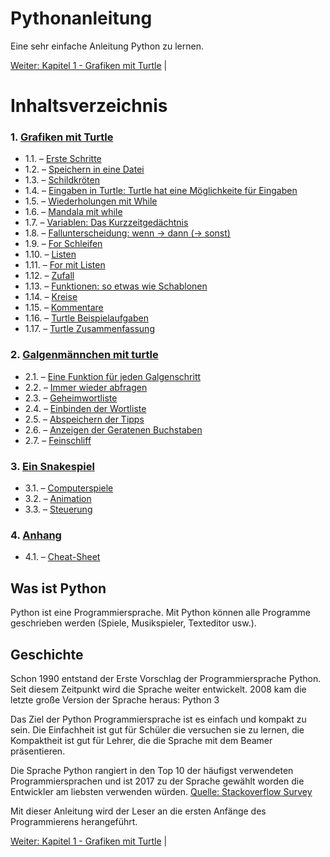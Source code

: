 # Pythonanleitung
Eine sehr einfache Anleitung Python zu lernen.

[Weiter: Kapitel 1 - Grafiken mit Turtle](turtlekapitel.md) | 

# Inhaltsverzeichnis



### 1. [Grafiken mit Turtle](turtlekapitel.md)

   * 1.1. – [Erste Schritte](ErsteSchritte.md)
   * 1.2. – [Speichern in eine Datei](Speichern.md)
   * 1.3. – [Schildkröten](Turtle.md)
   * 1.4. – [Eingaben in Turtle: Turtle hat eine Möglichkeite für Eingaben](TurtleInput.md)
   * 1.5. – [Wiederholungen mit While](Wiederholungenwhile.md)
   * 1.6. – [Mandala mit while](Turtlewiederholungenwhile.md)
   * 1.7. – [Variablen: Das Kurzzeitgedächtnis](Variablen.md)
   * 1.8. – [Fallunterscheidung: wenn → dann (→ sonst)](BedingtesAusfuehren.md)
   * 1.9. – [For Schleifen](Forschleifen.md)
   * 1.10. – [Listen](Listen.md)
   * 1.11. – [For mit Listen ](Formitlisten.md)
   * 1.12. – [Zufall](Zufall.md)
   * 1.13. – [Funktionen: so etwas wie Schablonen](Funktionen.md)
   * 1.14. – [Kreise](Kreise.md)
   * 1.15. – [Kommentare](Kommentare.md)
   * 1.16. – [Turtle Beispielaufgaben](Turtlebeispielaufgaben.md)
   * 1.17. – [Turtle Zusammenfassung](Turtlebefehle.md)

### 2. [Galgenmännchen mit turtle](hangman.md)

   * 2.1. – [Eine Funktion für jeden Galgenschritt](hangschritte.md)
   * 2.2. – [Immer wieder abfragen](hangabfrage.md)
   * 2.3. – [Geheimwortliste](hanggeheimliste.md)
   * 2.4. – [Einbinden der Wortliste](hangeinbinden.md)
   * 2.5. – [Abspeichern der Tipps](hangtipsspeich.md)
   * 2.6. – [Anzeigen der Geratenen Buchstaben](hanggeratenes.md)
   * 2.7. – [Feinschliff](hangfeinschl.md)

### 3. [Ein Snakespiel](snakespiel.md)

   * 3.1. – [Computerspiele](Computerspiel.md)
   * 3.2. – [Animation](Animation.md)
   * 3.3. – [Steuerung](Steuerung.md)

### 4. [Anhang](anhang.md)

   * 4.1. – [Cheat-Sheet](Cheat-Sheet.md)

## Was ist Python
Python ist eine Programmiersprache. Mit Python können alle Programme geschrieben
werden (Spiele, Musikspieler, Texteditor usw.).

## Geschichte

Schon 1990 entstand der Erste Vorschlag der Programmiersprache Python.
Seit diesem Zeitpunkt wird die Sprache weiter entwickelt.
2008 kam die letzte große Version der Sprache heraus: Python 3

Das Ziel der Python Programmiersprache ist es einfach und kompakt zu sein.
Die Einfachheit ist gut für Schüler die versuchen sie zu lernen,
die Kompaktheit ist gut für Lehrer, die die Sprache mit dem Beamer
präsentieren.

Die Sprache Python rangiert in den Top 10 der häufigst verwendeten
Programmiersprachen und ist 2017 zu der Sprache gewählt worden die Entwickler am
liebsten verwenden würden.
[Quelle: Stackoverflow Survey](https://insights.stackoverflow.com/survey/2018)


Mit dieser Anleitung wird der Leser an die ersten Anfänge des Programmierens herangeführt.

[Weiter: Kapitel 1 - Grafiken mit Turtle](turtlekapitel.md) | 

